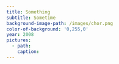 ```yaml
---
title: Something
subtitle: Sometime
background-image-path: /images/chor.png
color-of-background: '0,255,0'
year: 2008
pictures:
  - path:
    caption:
---
```



